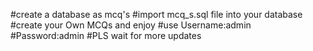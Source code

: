 #create a database as mcq's
#import mcq_s.sql file into your database
#create your Own MCQs and enjoy
#use Username:admin
#Password:admin
#PLS wait for more updates
